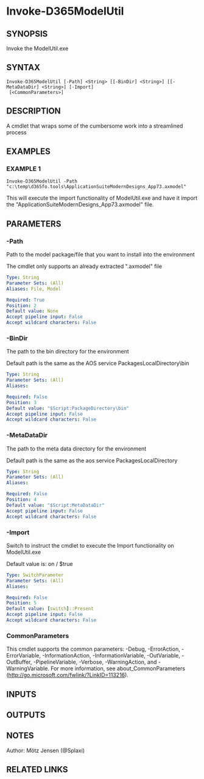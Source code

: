 ﻿---
external help file: d365fo.tools-help.xml
Module Name: d365fo.tools
online version:
schema: 2.0.0
---

# Invoke-D365ModelUtil

## SYNOPSIS
Invoke the ModelUtil.exe

## SYNTAX

```
Invoke-D365ModelUtil [-Path] <String> [[-BinDir] <String>] [[-MetaDataDir] <String>] [-Import]
 [<CommonParameters>]
```

## DESCRIPTION
A cmdlet that wraps some of the cumbersome work into a streamlined process

## EXAMPLES

### EXAMPLE 1
```
Invoke-D365ModelUtil -Path "c:\temp\d365fo.tools\ApplicationSuiteModernDesigns_App73.axmodel"
```

This will execute the import functionality of ModelUtil.exe and have it import the "ApplicationSuiteModernDesigns_App73.axmodel" file.

## PARAMETERS

### -Path
Path to the model package/file that you want to install into the environment

The cmdlet only supports an already extracted ".axmodel" file

```yaml
Type: String
Parameter Sets: (All)
Aliases: File, Model

Required: True
Position: 2
Default value: None
Accept pipeline input: False
Accept wildcard characters: False
```

### -BinDir
The path to the bin directory for the environment

Default path is the same as the AOS service PackagesLocalDirectory\bin

```yaml
Type: String
Parameter Sets: (All)
Aliases:

Required: False
Position: 3
Default value: "$Script:PackageDirectory\bin"
Accept pipeline input: False
Accept wildcard characters: False
```

### -MetaDataDir
The path to the meta data directory for the environment

Default path is the same as the aos service PackagesLocalDirectory

```yaml
Type: String
Parameter Sets: (All)
Aliases:

Required: False
Position: 4
Default value: "$Script:MetaDataDir"
Accept pipeline input: False
Accept wildcard characters: False
```

### -Import
Switch to instruct the cmdlet to execute the Import functionality on ModelUtil.exe

Default value is: on / $true

```yaml
Type: SwitchParameter
Parameter Sets: (All)
Aliases:

Required: False
Position: 5
Default value: [switch]::Present
Accept pipeline input: False
Accept wildcard characters: False
```

### CommonParameters
This cmdlet supports the common parameters: -Debug, -ErrorAction, -ErrorVariable, -InformationAction, -InformationVariable, -OutVariable, -OutBuffer, -PipelineVariable, -Verbose, -WarningAction, and -WarningVariable.
For more information, see about_CommonParameters (http://go.microsoft.com/fwlink/?LinkID=113216).

## INPUTS

## OUTPUTS

## NOTES
Author: Mötz Jensen (@Splaxi)

## RELATED LINKS
